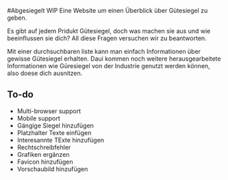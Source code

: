 #Abgesiegelt WIP
Eine Website um einen Überblick über Gütesiegel zu geben.

Es gibt auf jedem Pridukt Gütesiegel, doch was machen sie aus und wie beeinflussen sie dich? All diese Fragen versuchen wir zu beantworten.

Mit einer durchsuchbaren liste kann man einfach Informationen über gewisse Gütesiegel erhalten. Daui kommen noch weitere herausgearbeitete Informationen wie Güresiegel von der Industrie genutzt werden können, also doese dich ausnitzen.

## To-do
* Multi-browser support
* Mobile support
* Gängige Siegel hinzufügen
* Platzhalter Texte einfügen
* Interesannte TExte hinzufügen
* Rechtschreibfehler
* Grafiken ergänzen
* Favicon hinzufügen
* Vorschaubild hinzufügen
